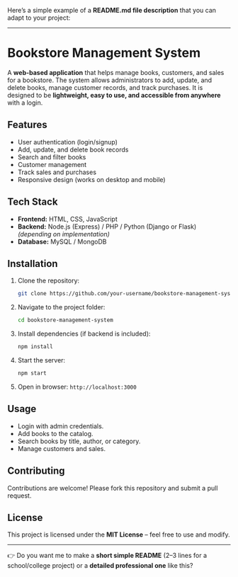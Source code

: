 Here’s a simple example of a **README.md file description** that you can adapt to your project:

---

# Bookstore Management System

A **web-based application** that helps manage books, customers, and sales for a bookstore. The system allows administrators to add, update, and delete books, manage customer records, and track purchases. It is designed to be **lightweight, easy to use, and accessible from anywhere** with a login.

## Features

* User authentication (login/signup)
* Add, update, and delete book records
* Search and filter books
* Customer management
* Track sales and purchases
* Responsive design (works on desktop and mobile)

## Tech Stack

* **Frontend:** HTML, CSS, JavaScript
* **Backend:** Node.js (Express) / PHP / Python (Django or Flask) *(depending on implementation)*
* **Database:** MySQL / MongoDB

## Installation

1. Clone the repository:

   ```bash
   git clone https://github.com/your-username/bookstore-management-system.git
   ```
2. Navigate to the project folder:

   ```bash
   cd bookstore-management-system
   ```
3. Install dependencies (if backend is included):

   ```bash
   npm install
   ```
4. Start the server:

   ```bash
   npm start
   ```
5. Open in browser: `http://localhost:3000`

## Usage

* Login with admin credentials.
* Add books to the catalog.
* Search books by title, author, or category.
* Manage customers and sales.

## Contributing

Contributions are welcome! Please fork this repository and submit a pull request.

## License

This project is licensed under the **MIT License** – feel free to use and modify.

---

👉 Do you want me to make a **short simple README** (2–3 lines for a school/college project) or a **detailed professional one** like this?

